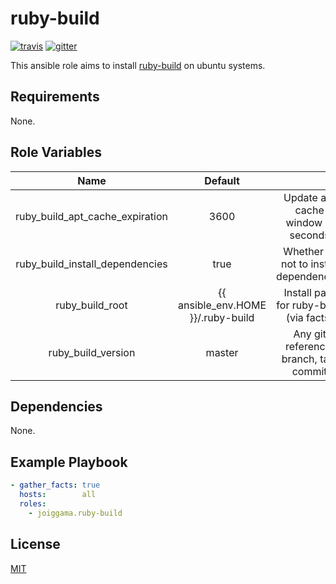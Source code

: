 ruby-build
=========

[![travis](https://img.shields.io/travis/joiggama/ansible-ruby-build/master.svg)](https://travis-ci.org/joiggama/ansible-ruby-build)
[![gitter](https://badges.gitter.im/Join%20Chat.svg)](https://gitter.im/joiggama/ansible-ruby)

This ansible role aims to install [ruby-build](https://github.com/sstephenson/ruby-build) on ubuntu systems.

Requirements
------------

None.

Role Variables
--------------

| Name                            | Default                            |                                         |
|:-------------------------------:|:----------------------------------:|:---------------------------------------:|
| ruby_build_apt_cache_expiration | 3600                               | Update apt cache window in seconds      |
| ruby_build_install_dependencies | true                               | Whether or not to install dependencies  |
| ruby_build_root                 | {{ ansible_env.HOME }}/.ruby-build | Install path for ruby-build (via facts) |
| ruby_build_version              | master                             | Any git reference: branch, tag, commit  |

Dependencies
------------

None.

Example Playbook
----------------

```yaml
- gather_facts: true
  hosts:        all
  roles:
    - joiggama.ruby-build
```

License
-------

[MIT](LICENSE.md)
